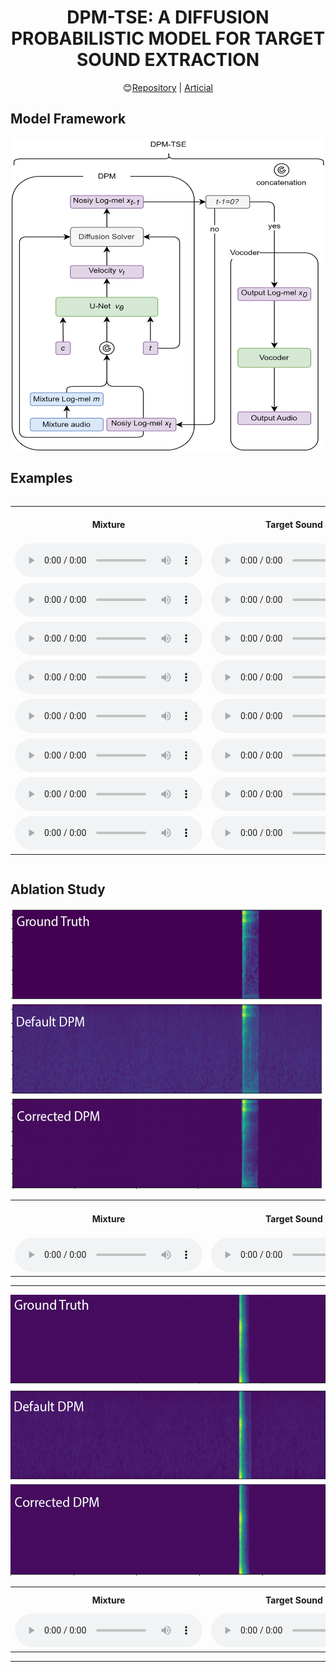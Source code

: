 <center>

# DPM-TSE: A DIFFUSION PROBABILISTIC MODEL FOR TARGET SOUND EXTRACTION

😊[Repository](https://github.com/haidog-yaqub/DPMTSE/tree/main) | [Articial](https://github.com/haidog-yaqub/DPMTSE/tree/main)

<!--
Jiarui Hai*, Helin Wang*, Dongchao Yang, Karan Thakkar, Najim Dehak, Mounya Elhilali -->



<!-- ### Abstract

Common target sound extraction (TSE) approaches primarily relied on discriminative approaches in order to separate the target sound while minimizing interference from the unwanted sources, with varying success in separating the target from the background. This study introduces DPM-TSE, a first generative method based on diffusion probabilistic modeling (DPM) for target sound extraction, to achieve both cleaner target renderings as well as improved separability from unwanted sounds. The technique also tackles common background noise issues with DPM by introducing a correction method for noise schedules and sample steps. This approach is evaluated using both objective and subjective quality metrics on the FSD Kaggle 2018 dataset. The results show that DPM-TSE has a significant improvement in perceived quality in terms of target extraction and purity. -->

</center>

## Model Framework

<div style="text-align:center;">
  <img src="./media/figures/model.png" alt="Image Description" width="500" height="500" />
</div>

## Examples

<div style="overflow-x: auto;">
<table>
  <tr>
    <th style="text-align: center; vertical-align: middle;">Mixture</th>
    <th style="text-align: center; vertical-align: middle;">Target Sound (GT)</th>
    <th style="text-align: center; vertical-align: middle;">Target Sound Label</th>
    <th style="text-align: center; vertical-align: middle;">DPM-TSE (Ours)</th>
    <th style="text-align: center; vertical-align: middle;">TSENET</th>
    <th style="text-align: center; vertical-align: middle;">WaveFormer</th>
  </tr>
  <tr>
    <td><audio controls><source src="./media/mixture/Applause_test_1082.wav" type="audio/wav"></audio></td>
    <td><audio controls><source src="./media/gt/Applause_test_1082.wav" type="audio/wav"></audio></td>
    <td style="text-align: center; vertical-align: middle;">Applause</td>
    <td><audio controls><source src="./media/dpm/Applause_test_1082.wav" type="audio/wav"></audio></td>
    <td><audio controls><source src="./media/tsenet/Applause_test_1082.wav" type="audio/wav"></audio></td>
    <td><audio controls><source src="./media/waveformer/Applause_test_1082.wav" type="audio/wav"></audio></td>
  </tr>
  <tr>
    <td><audio controls><source src="./media/mixture/Bark_test_625.wav" type="audio/wav"></audio></td>
    <td><audio controls><source src="./media/gt/Bark_test_625.wav" type="audio/wav"></audio></td>
      <td style="text-align: center; vertical-align: middle;">Bark</td>
    <td><audio controls><source src="./media/dpm/Bark_test_625.wav" type="audio/wav"></audio></td>
    <td><audio controls><source src="./media/tsenet/Bark_test_625.wav" type="audio/wav"></audio></td>
    <td><audio controls><source src="./media/waveformer/Bark_test_625.wav" type="audio/wav"></audio></td>
  </tr>
  <tr>
    <td><audio controls><source src="./media/mixture/Harmonica_test_1423.wav" type="audio/wav"></audio></td>
    <td><audio controls><source src="./media/gt/Harmonica_test_1423.wav" type="audio/wav"></audio></td>
     <td style="text-align: center; vertical-align: middle;">Harmonica</td>
    <td><audio controls><source src="./media/dpm/Harmonica_test_1423.wav" type="audio/wav"></audio></td>
    <td><audio controls><source src="./media/tsenet/Harmonica_test_1423.wav" type="audio/wav"></audio></td>
    <td><audio controls><source src="./media/waveformer/Harmonica_test_1423.wav" type="audio/wav"></audio></td>
  </tr>
  <tr>
    <td><audio controls><source src="./media/mixture/Meow_test_4.wav" type="audio/wav"></audio></td>
    <td><audio controls><source src="./media/gt/Meow_test_4.wav" type="audio/wav"></audio></td>
    <td style="text-align: center; vertical-align: middle;">Cat_Meow</td>
    <td><audio controls><source src="./media/dpm/Meow_test_4.wav" type="audio/wav"></audio></td>
    <td><audio controls><source src="./media/tsenet/Meow_test_4.wav" type="audio/wav"></audio></td>
    <td><audio controls><source src="./media/waveformer/Meow_test_4.wav" type="audio/wav"></audio></td>
  </tr>
  <tr>
    <td><audio controls><source src="./media/mixture/Shatter_test_924.wav" type="audio/wav"></audio></td>
    <td><audio controls><source src="./media/gt/Shatter_test_924.wav" type="audio/wav"></audio></td>
    <td style="text-align: center; vertical-align: middle;">Shatter</td>
    <td><audio controls><source src="./media/dpm/Shatter_test_924.wav" type="audio/wav"></audio></td>
    <td><audio controls><source src="./media/tsenet/Shatter_test_924.wav" type="audio/wav"></audio></td>
    <td><audio controls><source src="./media/waveformer/Shatter_test_924.wav" type="audio/wav"></audio></td>
  </tr>
  <tr>
    <td><audio controls><source src="./media/mixture/Snare_drum_test_844.wav" type="audio/wav"></audio></td>
    <td><audio controls><source src="./media/gt/Snare_drum_test_844.wav" type="audio/wav"></audio></td>
    <td style="text-align: center; vertical-align: middle;">Snare_Drum</td>
    <td><audio controls><source src="./media/dpm/Snare_drum_test_844.wav" type="audio/wav"></audio></td>
    <td><audio controls><source src="./media/tsenet/Snare_drum_test_844.wav" type="audio/wav"></audio></td>
    <td><audio controls><source src="./media/waveformer/Snare_drum_test_844.wav" type="audio/wav"></audio></td>
  </tr>
  <tr>
    <td><audio controls><source src="./media/mixture/Squeak_test_797.wav" type="audio/wav"></audio></td>
    <td><audio controls><source src="./media/gt/Squeak_test_797.wav" type="audio/wav"></audio></td>
     <td style="text-align: center; vertical-align: middle;">Squeak</td>
    <td><audio controls><source src="./media/dpm/Squeak_test_797.wav" type="audio/wav"></audio></td>
    <td><audio controls><source src="./media/tsenet/Squeak_test_797.wav" type="audio/wav"></audio></td>
    <td><audio controls><source src="./media/waveformer/Squeak_test_797.wav" type="audio/wav"></audio></td>
  </tr>
  <tr>
    <td><audio controls><source src="./media/mixture/Writing_test_1374.wav" type="audio/wav"></audio></td>
    <td><audio controls><source src="./media/gt/Writing_test_1374.wav" type="audio/wav"></audio></td>
     <td style="text-align: center; vertical-align: middle;">Writing</td>
    <td><audio controls><source src="./media/dpm/Writing_test_1374.wav" type="audio/wav"></audio></td>
    <td><audio controls><source src="./media/tsenet/Writing_test_1374.wav" type="audio/wav"></audio></td>
    <td><audio controls><source src="./media/waveformer/Writing_test_1374.wav" type="audio/wav"></audio></td>
  </tr>
  <!-- Repeat the above rows for additional audio samples -->
</table>
</div>


## Ablation Study

<div style="text-align:center;">
  <img src="./media/figures/ablation_1561.png" alt="Image Description" width="650" height="450" />
</div>

<div style="overflow-x: auto;">
<table>
  <tr>
    <th style="text-align: center; vertical-align: middle;">Mixture</th>
    <th style="text-align: center; vertical-align: middle;">Target Sound (GT)</th>
    <th style="text-align: center; vertical-align: middle;">Target Sound Label</th>
    <th style="text-align: center; vertical-align: middle;">Default DPM</th>
    <th style="text-align: center; vertical-align: middle;">Corrected Diffusion</th>
  </tr>
  <tr>
    <td><audio controls><source src="./media/ablation/gt/mixture_test_1561.wav" type="audio/wav"></audio></td>
    <td><audio controls><source src="./media/ablation/gt/test_1561.wav" type="audio/wav"></audio></td>
    <td style="text-align: center; vertical-align: middle;">Tambourine (Instrument)</td>
    <td><audio controls><source src="./media/ablation/n_dpm/pred_test_1561.wav" type="audio/wav"></audio></td>
    <td><audio controls><source src="./media/ablation/v_dpm/pred_test_1561.wav" type="audio/wav"></audio></td>
  </tr>
</tbody>
</table>
<hr>

<div style="text-align:center;">
  <img src="./media/figures/ablation_886.png" alt="Image Description" width="650" height="450" />
</div>

<div style="overflow-x: auto;">
<table>
  <tr>
    <th style="text-align: center; vertical-align: middle;">Mixture</th>
    <th style="text-align: center; vertical-align: middle;">Target Sound (GT)</th>
    <th style="text-align: center; vertical-align: middle;">Target Sound Label</th>
    <th style="text-align: center; vertical-align: middle;">Default DPM</th>
    <th style="text-align: center; vertical-align: middle;">Corrected Diffusion</th>
  </tr>
  <tr>
    <td><audio controls><source src="./media/ablation/gt/mixture_test_886.wav" type="audio/wav"></audio></td>
    <td><audio controls><source src="./media/ablation/gt/test_886.wav" type="audio/wav"></audio></td>
    <td style="text-align: center; vertical-align: middle;">Finger_Snapping</td>
    <td><audio controls><source src="./media/ablation/n_dpm/pred_test_886.wav" type="audio/wav"></audio></td>
    <td><audio controls><source src="./media/ablation/v_dpm/pred_test_886.wav" type="audio/wav"></audio></td>
  </tr>
</tbody>
</table>
<hr>
